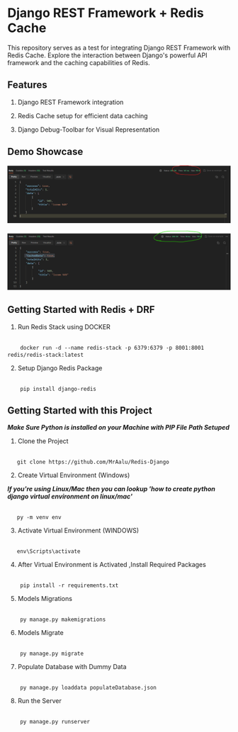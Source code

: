 # Django REST Framework + Redis Cache

This repository serves as a test for integrating Django REST Framework with Redis Cache. Explore the interaction between Django's powerful API framework and the caching capabilities of Redis.

## Features

1. Django REST Framework integration

2. Redis Cache setup for efficient data caching

3. Django Debug-Toolbar for Visual Representation

## Demo Showcase

![](utils/Before.png)

![](utils/After.png)

## Getting Started with Redis + DRF

1. Run Redis Stack using DOCKER

```

    docker run -d --name redis-stack -p 6379:6379 -p 8001:8001 redis/redis-stack:latest

```

2. Setup Django Redis Package

```

    pip install django-redis

```

## Getting Started with this Project

**_Make Sure Python is installed on your Machine with PIP File Path Setuped_**

1. Clone the Project

```

   git clone https://github.com/MrAalu/Redis-Django

```

2. Create Virtual Environment (Windows)

**_If you're using Linux/Mac then you can lookup 'how to create python django virtual environment on linux/mac'_**

```

   py -m venv env

```

3. Activate Virtual Environment (WINDOWS)

```

   env\Scripts\activate

```

4. After Virtual Environment is Activated ,Install Required Packages

```

    pip install -r requirements.txt

```

5. Models Migrations

```

    py manage.py makemigrations

```

6. Models Migrate

```

    py manage.py migrate

```

7. Populate Database with Dummy Data

```

    py manage.py loaddata populateDatabase.json

```

8. Run the Server

```

    py manage.py runserver

```